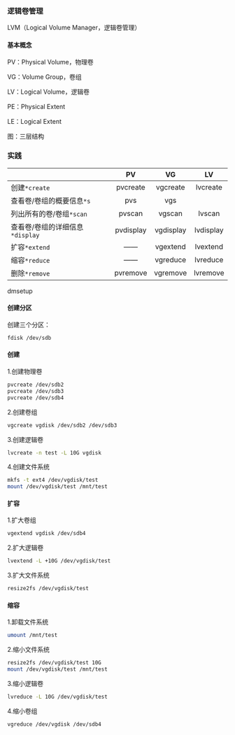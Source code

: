 ### 逻辑卷管理

LVM（Logical Volume Manager，逻辑卷管理）


#### 基本概念

PV：Physical Volume，物理卷

VG：Volume Group，卷组

LV：Logical Volume，逻辑卷

PE：Physical Extent

LE：Logical Extent

图：三层结构

### 实践

|                                 |    PV     |    VG     |    LV     |
| ------------------------------- | :-------: | :-------: | :-------: |
| 创建`*create`                   | pvcreate  | vgcreate  | lvcreate  |
| 查看卷/卷组的概要信息`*s`       |    pvs    |    vgs    |           |
| 列出所有的卷/卷组`*scan`        |  pvscan   |  vgscan   |  lvscan   |
| 查看卷/卷组的详细信息`*display` | pvdisplay | vgdisplay | lvdisplay |
| 扩容`*extend`                   |    ——     | vgextend  | lvextend  |
| 缩容`*reduce`                   |    ——     | vgreduce  | lvreduce  |
| 删除`*remove`                   | pvremove  | vgremove  | lvremove  |

dmsetup

#### 创建分区

创建三个分区：

```bash
fdisk /dev/sdb
```

#### 创建

1.创建物理卷

```bash
pvcreate /dev/sdb2
pvcreate /dev/sdb3
pvcreate /dev/sdb4
```

2.创建卷组

```bash
vgcreate vgdisk /dev/sdb2 /dev/sdb3
```

3.创建逻辑卷

```bash
lvcreate -n test -L 10G vgdisk
```

4.创建文件系统

```bash
mkfs -t ext4 /dev/vgdisk/test
mount /dev/vgdisk/test /mnt/test
```

#### 扩容

1.扩大卷组

```bash
vgextend vgdisk /dev/sdb4
```

2.扩大逻辑卷

```bash
lvextend -L +10G /dev/vgdisk/test
```

3.扩大文件系统

```bash
resize2fs /dev/vgdisk/test
```

#### 缩容

1.卸载文件系统

```bash
umount /mnt/test
```

2.缩小文件系统

```bash
resize2fs /dev/vgdisk/test 10G
mount /dev/vgdisk/test /mnt/test
```

3.缩小逻辑卷

```bash
lvreduce -L 10G /dev/vgdisk/test
```

4.缩小卷组

```bash
vgreduce /dev/vgdisk /dev/sdb4
```

